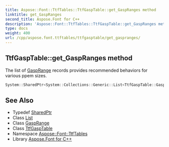 ```yaml
---
title: Aspose::Font::TtfTables::TtfGaspTable::get_GaspRanges method
linktitle: get_GaspRanges
second_title: Aspose.Font for C++
description: 'Aspose::Font::TtfTables::TtfGaspTable::get_GaspRanges method. The list of GaspRange records provides recommended behaviors for various ppem sizes in C++.'
type: docs
weight: 400
url: /cpp/aspose.font.ttftables/ttfgasptable/get_gaspranges/
---
```

## TtfGaspTable::get_GaspRanges method


The list of [GaspRange](../gasprange/) records provides recommended behaviors for various ppem sizes.

```cpp
System::SharedPtr<System::Collections::Generic::List<TtfGaspTable::GaspRange>> Aspose::Font::TtfTables::TtfGaspTable::get_GaspRanges()
```

## See Also

* Typedef [SharedPtr](../../../system/sharedptr/)
* Class [List](../../../system.collections.generic/list/)
* Class [GaspRange](../gasprange/)
* Class [TtfGaspTable](../)
* Namespace [Aspose::Font::TtfTables](../../)
* Library [Aspose.Font for C++](../../../)
